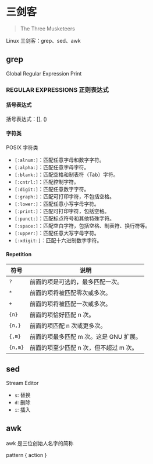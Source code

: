 # 三剑客

> The Three Musketeers

Linux 三剑客：grep、sed、awk

## grep

Global Regular Expression Print

### REGULAR EXPRESSIONS 正则表达式

#### 括号表达式

括号表达式：[], ()

#### 字符类

POSIX 字符类

- `[:alnum:]`：匹配任意字母和数字字符。
- `[:alpha:]`：匹配任意字母字符。
- `[:blank:]`：匹配空格和制表符（Tab）字符。
- `[:cntrl:]`：匹配控制字符。
- `[:digit:]`：匹配任意数字字符。
- `[:graph:]`：匹配可打印字符，不包括空格。
- `[:lower:]`：匹配任意小写字母字符。
- `[:print:]`：匹配可打印字符，包括空格。
- `[:punct:]`：匹配标点符号和其他特殊字符。
- `[:space:]`：匹配空白字符，包括空格、制表符、换行符等。
- `[:upper:]`：匹配任意大写字母字符。
- `[:xdigit:]`：匹配十六进制数字字符。

#### Repetition

| 符号    | 说明                                   |
| ------- | -------------------------------------- |
| `?`     | 前面的项是可选的，最多匹配一次。       |
| `*`     | 前面的项将被匹配零次或多次。           |
| `+`     | 前面的项将被匹配一次或多次。           |
| `{n}`   | 前面的项恰好匹配 n 次。                |
| `{n,}`  | 前面的项匹配 n 次或更多次。            |
| `{,m}`  | 前面的项最多匹配 m 次。这是 GNU 扩展。 |
| `{n,m}` | 前面的项至少匹配 n 次，但不超过 m 次。 |

## sed

Stream Editor

- `s`: 替换
- `d`: 删除
- `i`: 插入

## awk

awk 是三位创始人名字的简称

pattern { action }
